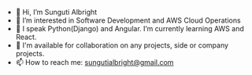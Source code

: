 - 👋 Hi, I’m Sunguti Albright
- 👀 I’m interested in Software Development and AWS Cloud Operations
- 🌱 I speak Python(Django) and Angular.  I’m currently learning AWS and React.
- 💞️ I'm available for collaboration on any projects, side or company projects.
- 📫 How to reach me: sungutialbright@gmail.com

<!---
sunguti-albright/sunguti-albright is a ✨ special ✨ repository because its `README.md` (this file) appears on your GitHub profile.
You can click the Preview link to take a look at your changes.
--->
